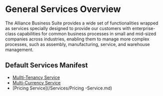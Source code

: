 # General Services Overview

The Alliance Business Suite provides a wide set of functionalities wrapped as services specially designed to provide our customers with enterprise-class capabilities for common business processes in small and mid-sized companies across industries, enabling them to manage more complex processes, such as assembly, manufacturing, service, and warehouse management.


## Default Services Manifest

- [Mullti-Tenancy Service](/Services/Tenants-Service.md)
- [Multi-Currency Service](/Services/Forex-Service.md)
- [Pricing Service](/Services/Pricing -Service.md)
 





 
